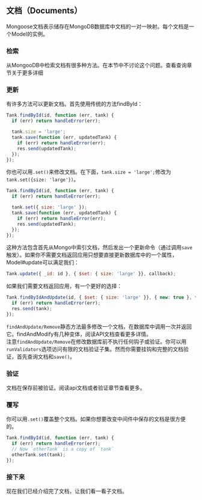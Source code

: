 ## 文档（Documents）
Mongoose文档表示储存在MongoDB数据库中文档的一对一映射。每个文档是一个Model的实例。

### 检索
从MongooDB中检索文档有很多种方法。在本节中不讨论这个问题。查看查询章节关于更多详细

### 更新
有许多方法可以更新文档。首先使用传统的方法findById：

```js
Tank.findById(id, function (err, tank) {
  if (err) return handleError(err);

  tank.size = 'large';
  tank.save(function (err, updatedTank) {
    if (err) return handleError(err);
    res.send(updatedTank);
  });
});
```

你也可以用`.set()`来修改文档。在下面，`tank.size = 'large';`修改为`tank.set({size: 'large'})`。

```js
Tank.findById(id, function (err, tank) {
  if (err) return handleError(err);

  tank.set({ size: 'large' });
  tank.save(function (err, updatedTank) {
    if (err) return handleError(err);
    res.send(updatedTank);
  });
});
```

这种方法包含首先从Mongo中索引文档，然后发出一个更新命令（通过调用`save`触发）。如果你不需要文档返回应用只想要直接更新数据库中的一个属性，Model#update可以满足我们：

```js
Tank.update({ _id: id }, { $set: { size: 'large' }}, callback);
```

如果我们需要文档返回应用，有一个更好的选择：

```js
Tank.findByIdAndUpdate(id, { $set: { size: 'large' }}, { new: true }, function (err, tank) {
  if (err) return handleError(err);
  res.send(tank);
});
```

`findAndUpdate/Remove`静态方法最多修改一个文档，在数据库中调用一次并返回它。findAndModify有几种变体，阅读API文档查看更多详情。  
注意`findAndUpdate/Remove`在修改数据库前不执行任何钩子或验证。你可以用`runValidators`选项访问有限的文档验证子集。然而你需要挂钩和完整的文档验证，首先查询文档和`save()`。

### 验证
文档在保存前被验证。阅读api文档或者验证章节查看更多。

### 覆写
你可以用`.set()`覆盖整个文档。如果你想要改变中间件中保存的文档是很方便的。

```js
Tank.findById(id, function (err, tank) {
  if (err) return handleError(err);
  // Now `otherTank` is a copy of `tank`
  otherTank.set(tank);
});
```

### 接下来
现在我们已经介绍完了文档，让我们看一看子文档。
